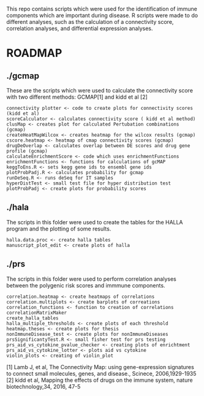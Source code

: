 This repo contains scripts which were used for the identification of immune components which are important during disease.
R scripts were made to do different analyses, such as the calculation of a connectivity score, correlation analyses, and differential expression analyses.

# ROADMAP

## ./gcmap
These are the scripts which were used to calculate the connectivity score with two different methods: GCMAP[1] and kidd et al [2] 


  	connectivity plotter <- code to create plots for connectivity scores (kidd et al)
	scoreCalculator <- calculates connectivity score ( kidd et al method)
   	clusMap <- creates plot for calculated Pertubation combinations (gcmap)
	createHeatMapWilcox <- creates heatmap for the wilcox results (gcmap)
	cscore.heatmap <- heatmap of cmap connectivity scores (gcmap)
	drugDeOverlap <- calculates overlap between DE scores and drug gene profile (gcmap)
	calculateEnrichmentScore <- code which uses enrichmentFunctions
	enrichmentFunctions <- functions for calculations of gcMAP
	keggToEns.R <- sets kegg gene ids to ensembl gene ids
	plotProbPadj.R <- calculates probability for gcmap
	runDeSeq.R <- runs deSeq for IT samples
	hyperDistTest <- small test file for hyper distribution test
	plotProbPadj <- create plots for probability scores

## ./hala
The scripts in this folder were used to create the tables for the HALLA program and the plotting of some results.


	halla.data.proc <- create halla tables
	manuscript_plot_edit <- create plots of halla

## ./prs
The scripts in this folder were used to perform correlation analyses between the polygenic risk scores and immmune components.


	correlation.heatmap <- create heatmaps of correlations
 	correlation.multiplots <- create barplots of correations
	correlation_functions <- function to creation of correlations
	correlationMatrixMaker 
	create_halla_tables
	halla_multiple_thresholds <- create plots of each threshold
	heatmap.theses <- create plots for thesis
	nonImmuneDisease_test <- create plots for nonImmuneDiseases
	prsSignificantyTest.R <- small fisher test for prs testing
	prs_aid_vs_cytokine_pvalue_checker <- creating plots of enrichtment
	prs_aid_vs_cytokine_lotter <- plots aid vs cytokine
	violin_plots <- creating of violin_plot


[1] Lamb J, et al, The Connectivity Map: using gene-expression signatures to connect small molecules, genes, and disease., Scinece, 2006,1929-1935
[2] kidd et al, Mapping the effects of drugs on the immune system, nature biotechnology,34, 2016, 47-5